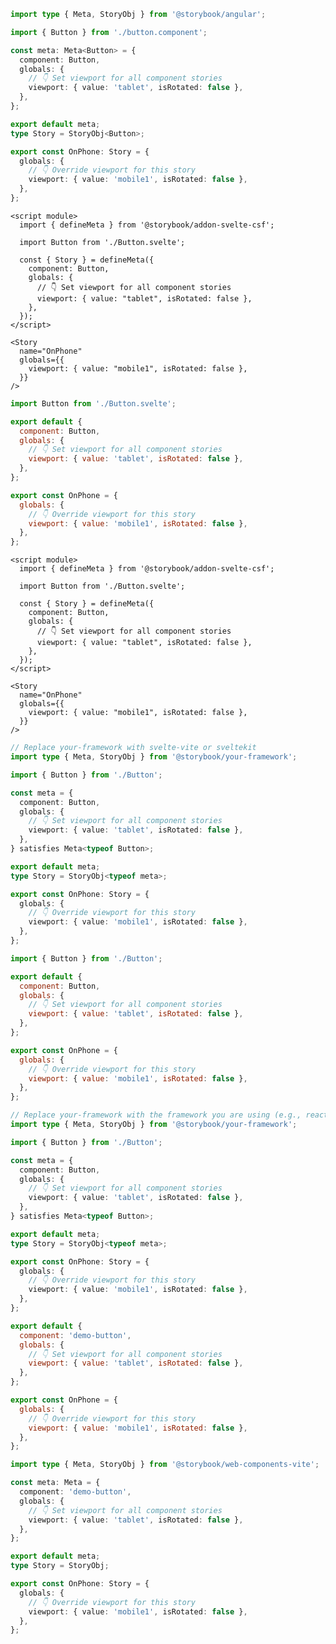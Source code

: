 ```ts filename="Button.stories.ts" renderer="angular" language="ts"
import type { Meta, StoryObj } from '@storybook/angular';

import { Button } from './button.component';

const meta: Meta<Button> = {
  component: Button,
  globals: {
    // 👇 Set viewport for all component stories
    viewport: { value: 'tablet', isRotated: false },
  },
};

export default meta;
type Story = StoryObj<Button>;

export const OnPhone: Story = {
  globals: {
    // 👇 Override viewport for this story
    viewport: { value: 'mobile1', isRotated: false },
  },
};
```

```svelte filename="Button.stories.svelte" renderer="svelte" language="js" tabTitle="Svelte CSF"
<script module>
  import { defineMeta } from '@storybook/addon-svelte-csf';

  import Button from './Button.svelte';

  const { Story } = defineMeta({
    component: Button,
    globals: {
      // 👇 Set viewport for all component stories
      viewport: { value: "tablet", isRotated: false },
    },
  });
</script>

<Story
  name="OnPhone"
  globals={{
    viewport: { value: "mobile1", isRotated: false },
  }}
/>
```

```js filename="Button.stories.js" renderer="svelte" language="js" tabTitle="CSF"
import Button from './Button.svelte';

export default {
  component: Button,
  globals: {
    // 👇 Set viewport for all component stories
    viewport: { value: 'tablet', isRotated: false },
  },
};

export const OnPhone = {
  globals: {
    // 👇 Override viewport for this story
    viewport: { value: 'mobile1', isRotated: false },
  },
};
```

```svelte filename="Button.stories.svelte" renderer="svelte" language="ts" tabTitle="Svelte CSF"
<script module>
  import { defineMeta } from '@storybook/addon-svelte-csf';

  import Button from './Button.svelte';

  const { Story } = defineMeta({
    component: Button,
    globals: {
      // 👇 Set viewport for all component stories
      viewport: { value: "tablet", isRotated: false },
    },
  });
</script>

<Story
  name="OnPhone"
  globals={{
    viewport: { value: "mobile1", isRotated: false },
  }}
/>
```

```ts filename="Button.stories.ts" renderer="svelte" language="ts" tabTitle="CSF"
// Replace your-framework with svelte-vite or sveltekit
import type { Meta, StoryObj } from '@storybook/your-framework';

import { Button } from './Button';

const meta = {
  component: Button,
  globals: {
    // 👇 Set viewport for all component stories
    viewport: { value: 'tablet', isRotated: false },
  },
} satisfies Meta<typeof Button>;

export default meta;
type Story = StoryObj<typeof meta>;

export const OnPhone: Story = {
  globals: {
    // 👇 Override viewport for this story
    viewport: { value: 'mobile1', isRotated: false },
  },
};
```

```js filename="Button.stories.js|jsx" renderer="common" language="js"
import { Button } from './Button';

export default {
  component: Button,
  globals: {
    // 👇 Set viewport for all component stories
    viewport: { value: 'tablet', isRotated: false },
  },
};

export const OnPhone = {
  globals: {
    // 👇 Override viewport for this story
    viewport: { value: 'mobile1', isRotated: false },
  },
};
```

```ts filename="Button.stories.ts|tsx" renderer="common" language="ts"
// Replace your-framework with the framework you are using (e.g., react-vite, vue3-vite, angular, etc.)
import type { Meta, StoryObj } from '@storybook/your-framework';

import { Button } from './Button';

const meta = {
  component: Button,
  globals: {
    // 👇 Set viewport for all component stories
    viewport: { value: 'tablet', isRotated: false },
  },
} satisfies Meta<typeof Button>;

export default meta;
type Story = StoryObj<typeof meta>;

export const OnPhone: Story = {
  globals: {
    // 👇 Override viewport for this story
    viewport: { value: 'mobile1', isRotated: false },
  },
};
```

```js filename="Button.stories.js" renderer="web-components" language="js"
export default {
  component: 'demo-button',
  globals: {
    // 👇 Set viewport for all component stories
    viewport: { value: 'tablet', isRotated: false },
  },
};

export const OnPhone = {
  globals: {
    // 👇 Override viewport for this story
    viewport: { value: 'mobile1', isRotated: false },
  },
};
```

```ts filename="Button.stories.ts" renderer="web-components" language="ts"
import type { Meta, StoryObj } from '@storybook/web-components-vite';

const meta: Meta = {
  component: 'demo-button',
  globals: {
    // 👇 Set viewport for all component stories
    viewport: { value: 'tablet', isRotated: false },
  },
};

export default meta;
type Story = StoryObj;

export const OnPhone: Story = {
  globals: {
    // 👇 Override viewport for this story
    viewport: { value: 'mobile1', isRotated: false },
  },
};
```
